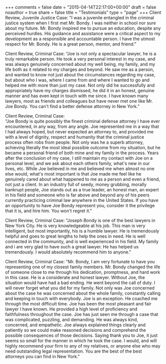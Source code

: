 +++
comments = false
date = "2015-04-14T22:17:00+00:00"
draft = false
noauthor = true
share = false
title = "Testimonials"
type = "page"
+++
Client Review, Juvenile Justice Case: 
     "I was a juvenile entangled in the criminal justice system when I first met Mr. Bondy. I was neither in school nor sure about my future. Mr. Bondy inspired me to pursue an education, despite any perceived hurdles. His guidance and assistance were a critical aspect to my development as a responsible and accountable person. I have the utmost respect for Mr. Bondy. He is a great person, mentor, and friend." 



Client Review, Criminal Case:
    “Joe is not only a spectacular lawyer, he is a truly remarkable person. He took a very personal interest in my case, and was always genuinely concerned about my well being, my family, and my life both as it related to my charges and beyond. He saw me as a person, and wanted to know not just about the circumstances regarding my case, but about who I was, where I came from and where I wanted to go and helped me with more than just my case. Not only did he successfully and appropriately have my charges dismissed, he did it in an honest, genuine manner and has even kept in touch with me since. I have known many lawyers, most as friends and colleagues but have never met one like Mr. Joe Bondy. You can't find a better defense attorney in New York.”



Client Review, Criminal Case:  
    “Joe Bondy is quite possibly the finest criminal defense attorney I have ever encountered, in any way, from any angle. Joe represented me in a way that I had always hoped, but never expected an attorney to, and provided me with a level of dignity, respect and humanity that the criminal justice process often robs from people. Not only was he a superb attorney, achieving literally the most ideal possible outcome from my situation, but he became a personal friend of both mine and my family in the process. Years after the conclusion of my case, I still maintain my contact with Joe on a personal level, and we ask about each others family, what's new in our lives, etc. While Joe believed in me and believed me when almost no one else would, what's most important is that Joe made me feel like he genuinely cared about what happened to me as a person and even a friend, not just a client. In an industry full of seedy, money grubbing, morally bankrupt people, Joe stands out as a true leader, an honest man, an expert in his field and someone who is far above and beyond any of his peers currently practicing criminal law anywhere in the United States. If you have an opportunity to have Joe Bondy represent you, consider it the privilege that it is, and hire him. You won't regret it.” 

Client Review, Criminal Case:
    "Joseph Bondy is one of the best lawyers in New York City. He is very knowledgeable at his job. This man is very intelligent, but most importantly, his is a humble lawyer. He is tremendously helpful and goes to great lengths to help the ones in need. He is well connected in the community, and is well experienced in his field. My family and i are very glad to have such a great lawyer. He has helped us tremendously. I would absolutely recommend him to anyone."

Client Review, Criminal Case: 
    "Mr. Bondy, I am very fortunate to have you representing one of my closest family members. Mr. Bondy changed the life of someone close to me through his dedication, promptness, and hard work in this case. He is a considerate and honest lawyer. Without Joe, the situation would have had a bad ending. He went beyond the call of duty. I will never forget what you did for my family. Not only was Joe concerned about the case he was concerned about the whole family, constantly calling and keeping in touch with everybody. Joe is an exception. He coached me through the most difficult time. Joe has been the most pleasant and fair lawyer I have known. He provided a high level of proficiency and faithfulness throughout the case. Joe has just seen me through a case that was complicated, puzzling, and demanding. He was always kind, concerned, and empathetic. Joe always explained things clearly and patiently so we could make reasoned decisions and comprehend the possible consequences of those decisions. Saying thank you to Joe, it just seems so small for the manner in which he took the case. I would, and will highly recommend your firm to any of my relatives, or anyone else who may need outstanding legal representation. You are the best of the best attorneys you can find in New York." 
